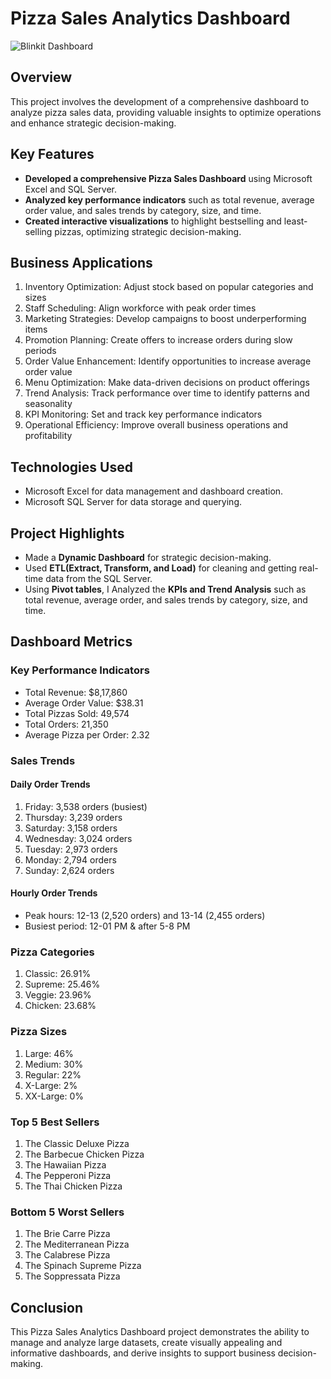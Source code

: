 # Pizza Sales Analytics Dashboard

![Blinkit Dashboard]([https://github.com/dinesh-1272/Blinkit-Sales-Analytic-Dashboard/blob/main/Dashboard%20Image.png](https://github.com/dinesh-1272/Pizza-Sales-Analytics-Dashboard/blob/main/Dashboard.png))

## Overview
This project involves the development of a comprehensive dashboard to analyze pizza sales data, providing valuable insights to optimize operations and enhance strategic decision-making.

## Key Features
- **Developed a comprehensive Pizza Sales Dashboard** using Microsoft Excel and SQL Server.
- **Analyzed key performance indicators** such as total revenue, average order value, and sales trends by category, size, and time.
- **Created interactive visualizations** to highlight bestselling and least-selling pizzas, optimizing strategic decision-making.

## Business Applications
1. Inventory Optimization: Adjust stock based on popular categories and sizes
2. Staff Scheduling: Align workforce with peak order times
3. Marketing Strategies: Develop campaigns to boost underperforming items
4. Promotion Planning: Create offers to increase orders during slow periods
5. Order Value Enhancement: Identify opportunities to increase average order value
6. Menu Optimization: Make data-driven decisions on product offerings
7. Trend Analysis: Track performance over time to identify patterns and seasonality
8. KPI Monitoring: Set and track key performance indicators
9. Operational Efficiency: Improve overall business operations and profitability

## Technologies Used
- Microsoft Excel for data management and dashboard creation.
- Microsoft SQL Server for data storage and querying.

## Project Highlights
- Made a **Dynamic Dashboard** for strategic decision-making.
- Used **ETL(Extract, Transform, and Load)** for cleaning and getting real-time data from the SQL Server.
- Using **Pivot tables**, I Analyzed the **KPIs and Trend Analysis** such as total revenue, average order, and sales trends by category, size, and time.

## Dashboard Metrics

### Key Performance Indicators
- Total Revenue: $8,17,860
- Average Order Value: $38.31
- Total Pizzas Sold: 49,574
- Total Orders: 21,350
- Average Pizza per Order: 2.32

### Sales Trends
#### Daily Order Trends
1. Friday: 3,538 orders (busiest)
2. Thursday: 3,239 orders
3. Saturday: 3,158 orders
4. Wednesday: 3,024 orders
5. Tuesday: 2,973 orders
6. Monday: 2,794 orders
7. Sunday: 2,624 orders

#### Hourly Order Trends
- Peak hours: 12-13 (2,520 orders) and 13-14 (2,455 orders)
- Busiest period: 12-01 PM & after 5-8 PM

### Pizza Categories
1. Classic: 26.91%
2. Supreme: 25.46%
3. Veggie: 23.96%
4. Chicken: 23.68%

### Pizza Sizes
1. Large: 46%
2. Medium: 30%
3. Regular: 22%
4. X-Large: 2%
5. XX-Large: 0%

### Top 5 Best Sellers
1. The Classic Deluxe Pizza
2. The Barbecue Chicken Pizza
3. The Hawaiian Pizza
4. The Pepperoni Pizza
5. The Thai Chicken Pizza

### Bottom 5 Worst Sellers
1. The Brie Carre Pizza
2. The Mediterranean Pizza
3. The Calabrese Pizza
4. The Spinach Supreme Pizza
5. The Soppressata Pizza

## Conclusion
This Pizza Sales Analytics Dashboard project demonstrates the ability to manage and analyze large datasets, create visually appealing and informative dashboards, and derive insights to support business decision-making. 
